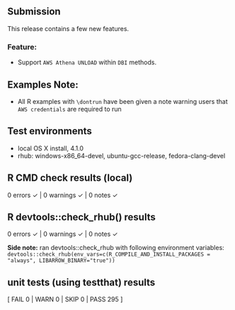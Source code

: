 ## Submission
This release contains a few new features.

### Feature:
  *  Support `AWS Athena UNLOAD` within `DBI` methods.

## Examples Note:
* All R examples with `\dontrun` have been given a note warning users that `AWS credentials` are required to run

## Test environments
* local OS X install, 4.1.0
* rhub: windows-x86_64-devel, ubuntu-gcc-release, fedora-clang-devel

## R CMD check results (local)
0 errors ✓ | 0 warnings ✓ | 0 notes ✓

## R devtools::check_rhub() results
0 errors ✓ | 0 warnings ✓ | 0 notes ✓

**Side note:** ran devtools::check_rhub with following environment variables:
`devtools::check_rhub(env_vars=c(R_COMPILE_AND_INSTALL_PACKAGES = "always", LIBARROW_BINARY="true"))`

## unit tests (using testthat) results
[ FAIL 0 | WARN 0 | SKIP 0 | PASS 295 ]
